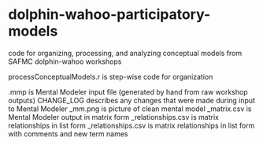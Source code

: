 # dolphin-wahoo-participatory-models
code for organizing, processing, and analyzing conceptual models from SAFMC dolphin-wahoo workshops

processConceptualModels.r is step-wise code for organization

<workshopLocation>.mmp is Mental Modeler input file (generated by hand from raw workshop outputs)
CHANGE_LOG describes any changes that were made during input to Mental Modeler
<workshopLocation>_mm.png is picture of clean mental model
<workshopLocation>_matrix.csv is Mental Modeler output in matrix form
<workshopLocation>_relationships.csv is matrix relationships in list form
<workshopLocation>_relationships.csv is matrix relationships in list form with comments and new term names

